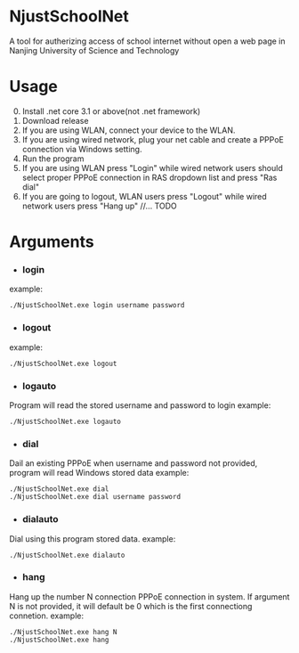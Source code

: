# NjustSchoolNet
A tool for autherizing access of school internet without open a web page in Nanjing University of Science and Technology

# Usage

0. Install .net core 3.1 or above(not .net framework)
1. Download release
2. If you are using WLAN, connect your device to the WLAN.
3. If you are using wired network, plug your net cable and create a PPPoE connection via Windows setting.
4. Run the program
5. If you are using WLAN press "Login" while wired network users should select proper PPPoE connection in RAS dropdown list and  press "Ras dial"
6. If you are going to logout, WLAN users press "Logout" while wired network users press "Hang up"
//... TODO


# Arguments

* ### login
example:
```
./NjustSchoolNet.exe login username password
```
* ### logout
example:
```
./NjustSchoolNet.exe logout
```

* ### logauto
Program will read the stored username and password to login
example:
```
./NjustSchoolNet.exe logauto
```

* ### dial
Dail an existing PPPoE when username and password not provided, program will read Windows stored data
example:
```
./NjustSchoolNet.exe dial
./NjustSchoolNet.exe dial username password
```
* ### dialauto
Dial using this program stored data.
example:
```
./NjustSchoolNet.exe dialauto
```
* ### hang
Hang up the number N connection PPPoE connection in system.
If argument N is not provided, it will default be 0 which is the first connectiong connetion.
example:
```
./NjustSchoolNet.exe hang N
./NjustSchoolNet.exe hang
```


